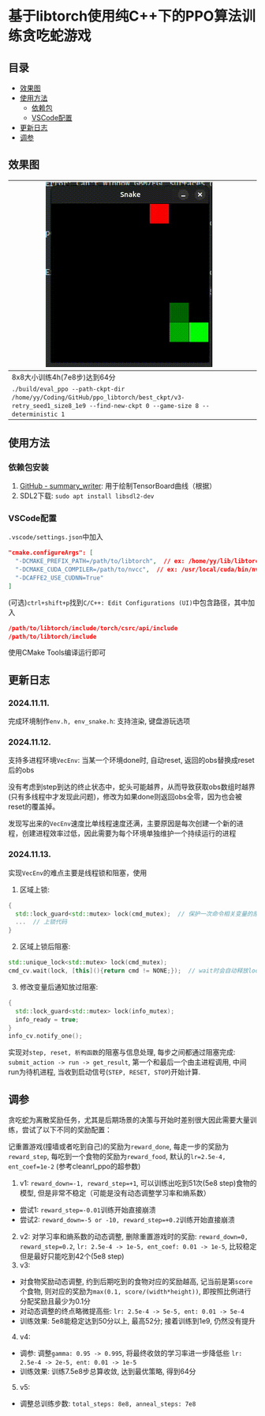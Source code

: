# 基于libtorch使用纯C++下的PPO算法训练贪吃蛇游戏
## 目录
- [效果图](#效果图)
- [使用方法](#使用方法)
    - [依赖包](#依赖包)
    - [VSCode配置](#vscode配置)
- [更新日志](#更新日志)
- [调参](#调参)
## 效果图
|![8x8训练4h](./assets/snake8x8.gif)||
|-|-|
|8x8大小训练4h(7e8步)达到64分||
|`./build/eval_ppo --path-ckpt-dir /home/yy/Coding/GitHub/ppo_libtorch/best_ckpt/v3-retry_seed1_size8_1e9 --find-new-ckpt 0 --game-size 8 --deterministic 1`||
## 使用方法
### 依赖包安装
1. [GitHub - summary_writer](https://github.com/wty-yy/summary_writer): 用于绘制TensorBoard曲线（根据）
2. SDL2下载: `sudo apt install libsdl2-dev`

### VSCode配置
`.vscode/settings.json`中加入
```json
"cmake.configureArgs": [
  "-DCMAKE_PREFIX_PATH=/path/to/libtorch",  // ex: /home/yy/lib/libtorch-2.5.1+cu121
  "-DCMAKE_CUDA_COMPILER=/path/to/nvcc",  // ex: /usr/local/cuda/bin/nvcc
  "-DCAFFE2_USE_CUDNN=True"
]
```
(可选)`ctrl+shift+p`找到`C/C++: Edit Configurations (UI)`中包含路径，其中加入
```json
/path/to/libtorch/include/torch/csrc/api/include
/path/to/libtorch/include
```
使用CMake Tools编译运行即可

## 更新日志
### 2024.11.11.
完成环境制作`env.h, env_snake.h`: 支持渲染, 键盘游玩选项
### 2024.11.12.
支持多进程环境`VecEnv`: 当某一个环境done时, 自动reset, 返回的obs替换成reset后的obs

没有考虑到step到达的终止状态中，蛇头可能越界，从而导致获取obs数组时越界(只有多线程中才发现此问题)，修改为如果done则返回obs全零，因为也会被reset的覆盖掉。

发现写出来的`VecEnv`速度比单线程速度还满，主要原因是每次创建一个新的进程，创建进程效率过低，因此需要为每个环境单独维护一个持续运行的进程
### 2024.11.13.
实现`VecEnv`的难点主要是线程锁和阻塞，使用
1. 区域上锁: 
  ```cpp
  {
    std::lock_guard<std::mutex> lock(cmd_mutex);  // 保护一次命令相关变量的原子性}
    ...  // 上锁代码
  }
  ```
2. 区域上锁后阻塞:
  ```cpp
  std::unique_lock<std::mutex> lock(cmd_mutex);
  cmd_cv.wait(lock, [this](){return cmd != NONE;});  // wait时会自动释放lock锁, 直到被notify_one唤醒, 重新获得lock锁
  ```
3. 修改变量后通知放过阻塞:
  ```cpp
  {
    std::lock_guard<std::mutex> lock(info_mutex);
    info_ready = true;
  }
  info_cv.notify_one();
  ```
实现对`step, reset, 析构函数`的阻塞与信息处理, 每步之间都通过阻塞完成: `submit_action -> run -> get_result`, 第一个和最后一个由主进程调用, 中间run为待机进程, 当收到启动信号(`STEP, RESET, STOP`)开始计算.

## 调参
贪吃蛇为离散奖励任务，尤其是后期场景的决策与开始时差别很大因此需要大量训练，尝试了以下不同的奖励配置：

记重置游戏(撞墙或者吃到自己)的奖励为`reward_done`, 每走一步的奖励为`reward_step`, 每吃到一个食物的奖励为`reward_food`, 默认的`lr=2.5e-4, ent_coef=1e-2` (参考cleanrl_ppo的超参数)
1. v1: `reward_down=-1, reward_step=+1`, 可以训练出吃到51次(5e8 step)食物的模型, 但是非常不稳定（可能是没有动态调整学习率和熵系数）
  - 尝试1: `reward_step=-0.01`训练开始直接崩溃
  - 尝试2: `reward_down=-5 or -10, reward_step=+0.2`训练开始直接崩溃
2. v2: 对学习率和熵系数的动态调整, 删除重置游戏时的奖励: `reward_down=0, reward_step=0.2`, `lr: 2.5e-4 -> 1e-5, ent_coef: 0.01 -> 1e-5`, 比较稳定但是最好只能吃到42个(5e8 step)
3. v3:
  - 对食物奖励动态调整, 约到后期吃到的食物对应的奖励越高, 记当前是第`score`个食物, 则对应的奖励为`max(0.1, score/(width*height))`, 即按照比例进行分配奖励且最少为0.1分
  - 对动态调整的终点略微提高些: `lr: 2.5e-4 -> 5e-5, ent: 0.01 -> 5e-4`
  - 训练效果: 5e8能稳定达到50分以上, 最高52分; 接着训练到1e9, 仍然没有提升
4. v4:
  - 调参: 调整`gamma: 0.95 -> 0.995`, 将最终收敛的学习率进一步降低些 `lr: 2.5e-4 -> 2e-5, ent: 0.01 -> 1e-5`
  - 训练效果: 训练7.5e8步总算收敛, 达到最优策略, 得到64分
5. v5:
  - 调整总训练步数: `total_steps: 8e8, anneal_steps: 7e8`